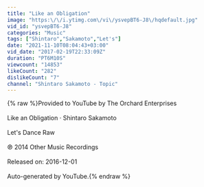```yaml
---
title: "Like an Obligation"
image: "https:\/\/i.ytimg.com\/vi\/ysvepBT6-J8\/hqdefault.jpg"
vid_id: "ysvepBT6-J8"
categories: "Music"
tags: ["Shintaro","Sakamoto","Let's"]
date: "2021-11-10T08:04:43+03:00"
vid_date: "2017-02-19T22:33:09Z"
duration: "PT6M10S"
viewcount: "14853"
likeCount: "282"
dislikeCount: "7"
channel: "Shintaro Sakamoto - Topic"
---
```

{% raw %}Provided to YouTube by The Orchard Enterprises<br /><br />Like an Obligation · Shintaro Sakamoto<br /><br />Let's Dance Raw<br /><br />℗ 2014 Other Music Recordings<br /><br />Released on: 2016-12-01<br /><br />Auto-generated by YouTube.{% endraw %}

